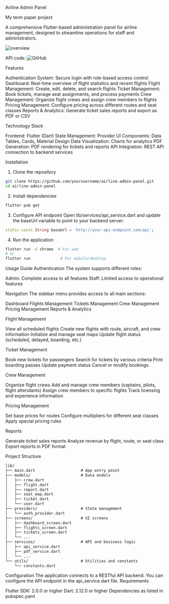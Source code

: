 Airline Admin Panel

My term paper project

A comprehensive Flutter-based administration panel for airline management, designed to streamline operations for staff and administrators.

![overview](https://github.com/user-attachments/assets/2c55a48a-e4e6-4b36-970f-7500267b88d8)

API code:
![GitHub](https://github.com/NickSishchuck/airlinesAPI)

Features

Authentication System: Secure login with role-based access control
Dashboard: Real-time overview of flight statistics and recent flights
Flight Management: Create, edit, delete, and search flights
Ticket Management: Book tickets, manage seat assignments, and process payments
Crew Management: Organize flight crews and assign crew members to flights
Pricing Management: Configure pricing across different routes and seat classes
Reports & Analytics: Generate ticket sales reports and export as PDF or CSV

Technology Stack

Frontend: Flutter (Dart)
State Management: Provider
UI Components: Data Tables, Cards, Material Design
Data Visualization: Charts for analytics
PDF Generation: PDF rendering for tickets and reports
API Integration: REST API connection to backend services

Installation

1. Clone the repository
```bash
git clone https://github.com/yourusername/airline-admin-panel.git
cd airline-admin-panel
```
2. Install dependencies
```bash
flutter pub get
```
3. Configure API endpoint
Open lib/services/api_service.dart and update the baseUrl variable to point to your backend server:
```dart
static const String baseUrl = 'http://your-api-endpoint.com/api';
```
4. Run the application
```bash
flutter run -d chrome  # For web
# Or
flutter run             # For mobile/desktop
```

Usage Guide
Authentication
The system supports different roles:

Admin: Complete access to all features
Staff: Limited access to operational features

Navigation
The sidebar menu provides access to all main sections:

Dashboard
Flights Management
Tickets Management
Crew Management
Pricing Management
Reports & Analytics

Flight Management

View all scheduled flights
Create new flights with route, aircraft, and crew information
Initialize and manage seat maps
Update flight status (scheduled, delayed, boarding, etc.)

Ticket Management

Book new tickets for passengers
Search for tickets by various criteria
Print boarding passes
Update payment status
Cancel or modify bookings

Crew Management

Organize flight crews
Add and manage crew members (captains, pilots, flight attendants)
Assign crew members to specific flights
Track licensing and experience information

Pricing Management

Set base prices for routes
Configure multipliers for different seat classes
Apply special pricing rules

Reports

Generate ticket sales reports
Analyze revenue by flight, route, or seat class
Export reports in PDF format

Project Structure
```markdown
lib/
├── main.dart                    # App entry point
├── models/                      # Data models
│   ├── crew.dart
│   ├── flight.dart
│   ├── report.dart
│   ├── seat_map.dart
│   ├── ticket.dart
│   └── user.dart
├── providers/                   # State management
│   └── auth_provider.dart
├── screens/                     # UI screens
│   ├── dashboard_screen.dart
│   ├── flights_screen.dart
│   ├── tickets_screen.dart
│   └── ...
├── services/                    # API and business logic
│   ├── api_service.dart
│   ├── pdf_service.dart
│   └── ...
└── utils/                       # Utilities and constants
    └── constants.dart
```

Configuration
The application connects to a RESTful API backend. You can configure the API endpoint in the api_service.dart file.
Requirements

Flutter SDK: 2.0.0 or higher
Dart: 2.12.0 or higher
Dependencies as listed in pubspec.yaml
